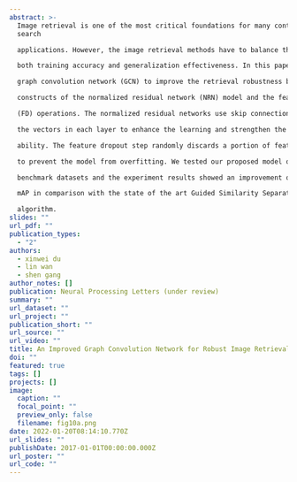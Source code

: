 ```yaml
---
abstract: >-
  Image retrieval is one of the most critical foundations for many content-based
  search

  applications. However, the image retrieval methods have to balance the demands on

  both training accuracy and generalization effectiveness. In this paper, we propose a

  graph convolution network (GCN) to improve the retrieval robustness by integrating the

  constructs of the normalized residual network (NRN) model and the feature dropout

  (FD) operations. The normalized residual networks use skip connection and normalize

  the vectors in each layer to enhance the learning and strengthen the generalization

  ability. The feature dropout step randomly discards a portion of features in the network

  to prevent the model from overfitting. We tested our proposed model on several

  benchmark datasets and the experiment results showed an improvement of 1 to 3

  mAP in comparison with the state of the art Guided Similarity Separation (GSS)

  algorithm.
slides: ""
url_pdf: ""
publication_types:
  - "2"
authors:
  - xinwei du
  - lin wan
  - shen gang
author_notes: []
publication: Neural Processing Letters (under review)
summary: ""
url_dataset: ""
url_project: ""
publication_short: ""
url_source: ""
url_video: ""
title: An Improved Graph Convolution Network for Robust Image Retrieval
doi: ""
featured: true
tags: []
projects: []
image:
  caption: ""
  focal_point: ""
  preview_only: false
  filename: fig10a.png
date: 2022-01-20T08:14:10.770Z
url_slides: ""
publishDate: 2017-01-01T00:00:00.000Z
url_poster: ""
url_code: ""
---
```

